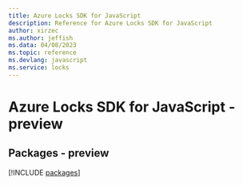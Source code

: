 ```yaml
---
title: Azure Locks SDK for JavaScript
description: Reference for Azure Locks SDK for JavaScript
author: xirzec
ms.author: jeffish
ms.data: 04/08/2023
ms.topic: reference
ms.devlang: javascript
ms.service: locks
---
```

# Azure Locks SDK for JavaScript - preview
## Packages - preview
[!INCLUDE [packages](locks-index.md)]